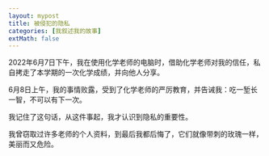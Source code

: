 ```yaml
---
layout: mypost
title: 被侵犯的隐私
categories: [我叙述我的故事]
extMath: false
---
```


2022年6月7日下午，我在使用化学老师的电脑时，借助化学老师对我的信任，私自拷走了本学期的一次化学成绩，并向他人分享。

6月8日上午，我的事情败露，受到了化学老师的严厉教育，并告诫我：吃一堑长一智，不可以有下一次。

我记住了这句话，从这件事起，我才认识到隐私的重要性。

我曾窃取过许多老师的个人资料，到最后我都后悔了，它们就像带刺的玫瑰一样，美丽而又危险。
